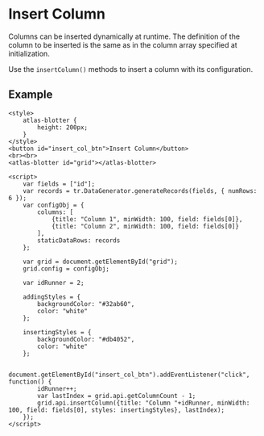 # Insert Column

Columns can be inserted dynamically at runtime. The definition of the column to be inserted is the same as in the column array specified at initialization.

Use the `insertColumn()` methods to insert a column with its configuration.

## Example

```live
<style>
	atlas-blotter {
		height: 200px;
	}
</style>
<button id="insert_col_btn">Insert Column</button>
<br><br>
<atlas-blotter id="grid"></atlas-blotter>

<script>
	var fields = ["id"];
	var records = tr.DataGenerator.generateRecords(fields, { numRows: 6 });
	var configObj = {
		columns: [
			{title: "Column 1", minWidth: 100, field: fields[0]},
			{title: "Column 2", minWidth: 100, field: fields[0]}
		],
		staticDataRows: records
	};

	var grid = document.getElementById("grid");
	grid.config = configObj;

	var idRunner = 2;

	addingStyles = {
		backgroundColor: "#32ab60",
		color: "white"
	};

	insertingStyles = {
		backgroundColor: "#db4052",
		color: "white"
	};

	document.getElementById("insert_col_btn").addEventListener("click", function() {
		idRunner++;
		var lastIndex = grid.api.getColumnCount - 1;
		grid.api.insertColumn({title: "Column "+idRunner, minWidth: 100, field: fields[0], styles: insertingStyles}, lastIndex);
	});
</script>
```
